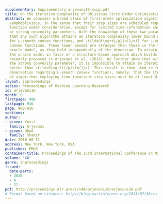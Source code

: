 ```yaml
---
supplementary: Supplementary:arjevani16-supp.pdf
title: On the Iteration Complexity of Oblivious First-Order Optimization Algorithms
abstract: We consider a broad class of first-order optimization algorithms which are
  \emphoblivious, in the sense that their step sizes are scheduled regardless of the
  function under consideration, except for limited side-information such as smoothness
  or strong convexity parameters. With the knowledge of these two parameters, we show
  that any such algorithm attains an iteration complexity lower bound of Ω(\sqrtL/ε)
  for L-smooth convex functions, and \tildeΩ(\sqrtL/μ\ln(1/ε)) for L-smooth μ-strongly
  convex functions. These lower bounds are stronger than those in the traditional
  oracle model, as they hold independently of the dimension. To attain these, we abandon
  the oracle model in favor of a structure-based approach which builds upon a framework
  recently proposed in Arjevani et al. (2015). We further show that without knowing
  the strong convexity parameter, it is impossible to attain an iteration complexity
  better than \tildeΩ\sqrt(L/μ)\ln(1/ε). This result is then used to formalize an
  observation regarding L-smooth convex functions, namely, that the iteration complexity
  of algorithms employing time-invariant step sizes must be at least Ω(L/ε).
layout: inproceedings
series: Proceedings of Machine Learning Research
id: arjevani16
month: 0
firstpage: 908
lastpage: 916
page: 908-916
sections: 
author:
- given: Yossi
  family: Arjevani
- given: Ohad
  family: Shamir
date: 2016-06-11
address: New York, New York, USA
publisher: PMLR
container-title: Proceedings of The 33rd International Conference on Machine Learning
volume: '48'
genre: inproceedings
issued:
  date-parts:
  - 2016
  - 6
  - 11
pdf: http://proceedings.mlr.press/v48/arjevani16/arjevani16.pdf
# Format based on citeproc: http://blog.martinfenner.org/2013/07/30/citeproc-yaml-for-bibliographies/
---
```

